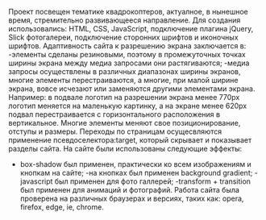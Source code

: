 Проект посвещен тематике квадрокоптеров, актуалное, в нынешное время, стремительно развивающееся направление.
Для создания использовались: HTML, CSS, JavaScript, подключение плагина jQuery, Slick фотогалереи, подключение сторонних шрифтов и иконочных шрифтов.
Адаптивность сайта к разрешению экрана заключается в:
-элементы сделаны резиновыми, поэтому в промежуточных точках ширины экрана между медиа запросами они растягиваются;
-медиа запросы осуществлены в различных диапазонах ширины экранов, многие элементы перестраиваются, а многие, при малой ширине экрана, вовсе исчезают или заменяются другими элементами экрана. Например: в подвале логотип на разрешении экрана менее 770px логотип меняется на маленькую картинку, а на экране менее 620рх подвал перестраивается с горизонтального расположения в вертикальное. Многие элементы меняют свое позиционирование, отступы и размеры.
Переходы по страницам осущесвляются применение псевдоселектора:target, который скрывает и показывает разделы сайта.
На сайте были использованы следующие эффекты:
- box-shadow был применен, практически ко всем изображениям и кнопкам на сайте;
-на кнопках был применен background gradient;
-javascript был применен для фото галлерей;
-transform + transition был применен для анимаций и фотографий.
Работа сайта была проверена на различных браузерах и версиях, таких как: opera, firefox, edge, ie, chrome.